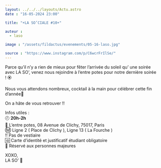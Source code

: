 ```yaml
---
layout: ../../../layouts/Actu.astro
date : "16-05-2024 23:00"

title: "☀️LA SO’CIALE #10☀️"

auteur :
  - laso

image : "/assets/fildactus/evenements/05-16-laso.jpg"

source : "https://www.instagram.com/p/C6wcrFrIlSe/"
---
```



Parce qu’il n’y a rien de mieux pour fêter l’arrivée du soleil qu’ une soirée avec LA SO’, venez nous rejoindre à l’entre potes pour notre dernière soirée ! 🏵

Nous vous attendons nombreux, cocktail à la main pour célébrer cette fin d’année🍹

On a hâte de vous retrouver !!

Infos utiles :  
🕗 __20h-2h__  
📍 L’entre potes, 08 Avenue de Clichy, 75017, Paris  
Ⓜ️ Ligne 2 ( Place de Clichy ), Ligne 13 ( La Fourche )  
‼️ Pas de vestiaire  
🆔️ Carte d’identité et justificatif étudiant obligatoire  
🔞 Réservé aux personnes majeures

XOXO,  
LA SO’ 💛